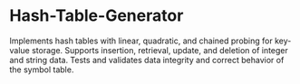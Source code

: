 # Hash-Table-Generator
Implements hash tables with linear, quadratic, and chained probing for key-value storage.
Supports insertion, retrieval, update, and deletion of integer and string data.
Tests and validates data integrity and correct behavior of the symbol table.
